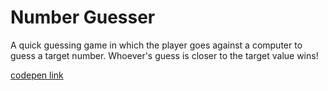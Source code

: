 # Number Guesser

A quick guessing game in which the player goes against a computer to guess a target number. 
Whoever's guess is closer to the target value wins!

[codepen link](https://codepen.io/ashalexis/project/editor/Zrmkqn)
